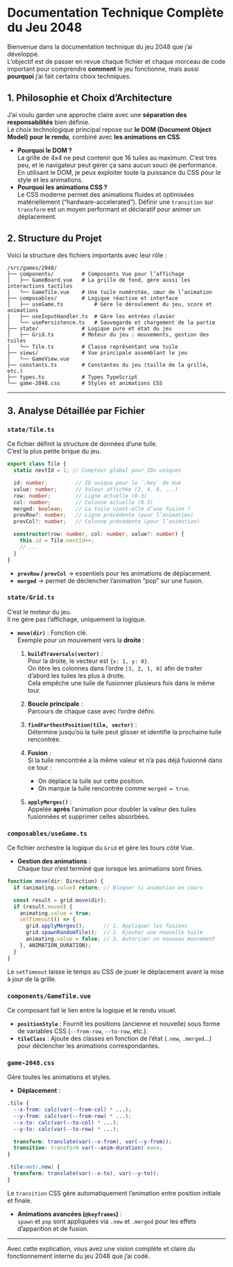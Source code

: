 # Documentation Technique Complète du Jeu 2048

Bienvenue dans la documentation technique du jeu 2048 que j’ai développé.  
L’objectif est de passer en revue chaque fichier et chaque morceau de code important pour comprendre **comment** le jeu fonctionne, mais aussi **pourquoi** j’ai fait certains choix techniques.

## 1. Philosophie et Choix d’Architecture

J’ai voulu garder une approche claire avec une **séparation des responsabilités** bien définie.  
Le choix technologique principal repose sur **le DOM (Document Object Model) pour le rendu**, combiné avec **les animations en CSS**.

- **Pourquoi le DOM ?**  
  La grille de 4x4 ne peut contenir que 16 tuiles au maximum. C’est très peu, et le navigateur peut gérer ça sans aucun souci de performance. En utilisant le DOM, je peux exploiter toute la puissance du CSS pour le style et les animations.
- **Pourquoi les animations CSS ?**  
  Le CSS moderne permet des animations fluides et optimisées matériellement (“hardware-accelerated”). Définir une `transition` sur `transform` est un moyen performant et déclaratif pour animer un déplacement.

## 2. Structure du Projet

Voici la structure des fichiers importants avec leur rôle :

```
/src/games/2048/
├── components/         # Composants Vue pour l’affichage
│   ├── GameBoard.vue   # La grille de fond, gère aussi les interactions tactiles
│   └── GameTile.vue    # Une tuile numérotée, cœur de l’animation
├── composables/        # Logique réactive et interface
│   ├── useGame.ts          # Gère le déroulement du jeu, score et animations
│   ├── useInputHandler.ts  # Gère les entrées clavier
│   └── usePersistence.ts   # Sauvegarde et chargement de la partie
├── state/              # Logique pure et état du jeu
│   ├── Grid.ts         # Moteur du jeu : mouvements, gestion des tuiles
│   └── Tile.ts         # Classe représentant une tuile
├── views/              # Vue principale assemblant le jeu
│   └── GameView.vue
├── constants.ts        # Constantes du jeu (taille de la grille, etc.)
├── types.ts            # Types TypeScript
└── game-2048.css       # Styles et animations CSS
```

---

## 3. Analyse Détaillée par Fichier

### `state/Tile.ts`

Ce fichier définit la structure de données d’une tuile.  
C’est la plus petite brique du jeu.

```typescript
export class Tile {
  static nextId = 1; // Compteur global pour IDs uniques

  id: number;         // ID unique pour le `:key` de Vue
  value: number;      // Valeur affichée (2, 4, 8, ...)
  row: number;        // Ligne actuelle (0-3)
  col: number;        // Colonne actuelle (0-3)
  merged: boolean;    // La tuile vient-elle d’une fusion ?
  prevRow?: number;   // Ligne précédente (pour l’animation)
  prevCol?: number;   // Colonne précédente (pour l’animation)

  constructor(row: number, col: number, value?: number) {
    this.id = Tile.nextId++;
    // ...
  }
}
```

- **`prevRow` / `prevCol`** → essentiels pour les animations de déplacement.
- **`merged`** → permet de déclencher l’animation “pop” sur une fusion.

### `state/Grid.ts`

C’est le moteur du jeu.  
Il ne gère pas l’affichage, uniquement la logique.

- **`move(dir)`** : Fonction clé.  
  Exemple pour un mouvement vers la **droite** :

  1. **`buildTraversals(vector)`** :  
     Pour la droite, le vecteur est `{x: 1, y: 0}`.  
     On itère les colonnes dans l’ordre `[3, 2, 1, 0]` afin de traiter d’abord les tuiles les plus à droite.  
     Cela empêche une tuile de fusionner plusieurs fois dans le même tour.

  2. **Boucle principale** :  
     Parcours de chaque case avec l’ordre défini.

  3. **`findFarthestPosition(tile, vector)`** :  
     Détermine jusqu’où la tuile peut glisser et identifie la prochaine tuile rencontrée.

  4. **Fusion** :  
     Si la tuile rencontrée a la même valeur et n’a pas déjà fusionné dans ce tour :
     - On déplace la tuile sur cette position.
     - On marque la tuile rencontrée comme `merged = true`.

  5. **`applyMerges()`** :  
     Appelée **après** l’animation pour doubler la valeur des tuiles fusionnées et supprimer celles absorbées.

### `composables/useGame.ts`

Ce fichier orchestre la logique du `Grid` et gère les tours côté Vue.

- **Gestion des animations** :  
  Chaque tour n’est terminé que lorsque les animations sont finies.

```typescript
function move(dir: Direction) {
  if (animating.value) return; // Bloquer si animation en cours

  const result = grid.move(dir);
  if (result.moved) {
    animating.value = true;
    setTimeout(() => {
      grid.applyMerges();      // 1. Appliquer les fusions
      grid.spawnRandomTile();  // 2. Ajouter une nouvelle tuile
      animating.value = false; // 3. Autoriser un nouveau mouvement
    }, ANIMATION_DURATION);
  }
}
```

Le `setTimeout` laisse le temps au CSS de jouer le déplacement avant la mise à jour de la grille.

### `components/GameTile.vue`

Ce composant fait le lien entre la logique et le rendu visuel.

- **`positionStyle`** : Fournit les positions (ancienne et nouvelle) sous forme de variables CSS (`--from-row`, `--to-row`, etc.).
- **`tileClass`** : Ajoute des classes en fonction de l’état (`.new`, `.merged`…) pour déclencher les animations correspondantes.

### `game-2048.css`

Gère toutes les animations et styles.

- **Déplacement** :
```css
.tile {
  --x-from: calc(var(--from-col) * ...);
  --y-from: calc(var(--from-row) * ...);
  --x-to: calc(var(--to-col) * ...);
  --y-to: calc(var(--to-row) * ...);

  transform: translate(var(--x-from), var(--y-from));
  transition: transform var(--anim-duration) ease;
}

.tile:not(.new) {
  transform: translate(var(--x-to), var(--y-to));
}
```
Le `transition` CSS gère automatiquement l’animation entre position initiale et finale.

- **Animations avancées (`@keyframes`)** :  
  `spawn` et `pop` sont appliquées via `.new` et `.merged` pour les effets d’apparition et de fusion.

---

Avec cette explication, vous avez une vision complète et claire du fonctionnement interne du jeu 2048 que j’ai codé.
